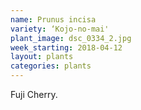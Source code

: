 ```yaml
---
name: Prunus incisa 
variety: ‘Kojo-no-mai'
plant_image: dsc_0334_2.jpg
week_starting: 2018-04-12
layout: plants 
categories: plants 
---
```

Fuji Cherry.